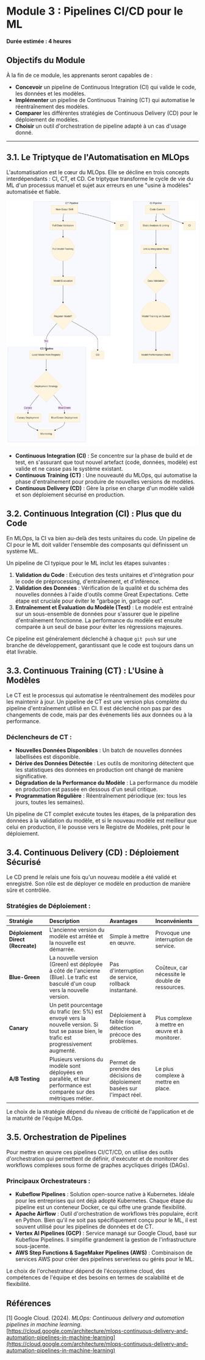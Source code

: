 # Module 3 : Pipelines CI/CD pour le ML

**Durée estimée : 4 heures**

## Objectifs du Module

À la fin de ce module, les apprenants seront capables de :

- **Concevoir** un pipeline de Continuous Integration (CI) qui valide le code, les données et les modèles.
- **Implémenter** un pipeline de Continuous Training (CT) qui automatise le réentraînement des modèles.
- **Comparer** les différentes stratégies de Continuous Delivery (CD) pour le déploiement de modèles.
- **Choisir** un outil d'orchestration de pipeline adapté à un cas d'usage donné.

---

## 3.1. Le Triptyque de l'Automatisation en MLOps

L'automatisation est le cœur du MLOps. Elle se décline en trois concepts interdépendants : CI, CT, et CD. Ce triptyque transforme le cycle de vie du ML d'un processus manuel et sujet aux erreurs en une "usine à modèles" automatisée et fiable.

![Pipeline CI/CD pour le ML](ci_cd_ml_pipeline.png)

- **Continuous Integration (CI)** : Se concentre sur la phase de build et de test, en s'assurant que tout nouvel artefact (code, données, modèle) est valide et ne casse pas le système existant.
- **Continuous Training (CT)** : Une nouveauté du MLOps, qui automatise la phase d'entraînement pour produire de nouvelles versions de modèles.
- **Continuous Delivery (CD)** : Gère la prise en charge d'un modèle validé et son déploiement sécurisé en production.

## 3.2. Continuous Integration (CI) : Plus que du Code

En MLOps, la CI va bien au-delà des tests unitaires du code. Un pipeline de CI pour le ML doit valider l'ensemble des composants qui définissent un système ML.

Un pipeline de CI typique pour le ML inclut les étapes suivantes :

1.  **Validation du Code** : Exécution des tests unitaires et d'intégration pour le code de préprocessing, d'entraînement, et d'inférence.
2.  **Validation des Données** : Vérification de la qualité et du schéma des nouvelles données à l'aide d'outils comme Great Expectations. Cette étape est cruciale pour éviter le "garbage in, garbage out".
3.  **Entraînement et Évaluation du Modèle (Test)** : Le modèle est entraîné sur un sous-ensemble de données pour s'assurer que le pipeline d'entraînement fonctionne. La performance du modèle est ensuite comparée à un seuil de base pour éviter les régressions majeures.

Ce pipeline est généralement déclenché à chaque `git push` sur une branche de développement, garantissant que le code est toujours dans un état livrable.

## 3.3. Continuous Training (CT) : L'Usine à Modèles

Le CT est le processus qui automatise le réentraînement des modèles pour les maintenir à jour. Un pipeline de CT est une version plus complète du pipeline d'entraînement utilisé en CI. Il est déclenché non pas par des changements de code, mais par des événements liés aux données ou à la performance.

### Déclencheurs de CT :

- **Nouvelles Données Disponibles** : Un batch de nouvelles données labellisées est disponible.
- **Dérive des Données Détectée** : Les outils de monitoring détectent que les statistiques des données en production ont changé de manière significative.
- **Dégradation de la Performance du Modèle** : La performance du modèle en production est passée en dessous d'un seuil critique.
- **Programmation Régulière** : Réentraînement périodique (ex: tous les jours, toutes les semaines).

Un pipeline de CT complet exécute toutes les étapes, de la préparation des données à la validation du modèle, et si le nouveau modèle est meilleur que celui en production, il le pousse vers le Registre de Modèles, prêt pour le déploiement.

## 3.4. Continuous Delivery (CD) : Déploiement Sécurisé

Le CD prend le relais une fois qu'un nouveau modèle a été validé et enregistré. Son rôle est de déployer ce modèle en production de manière sûre et contrôlée.

### Stratégies de Déploiement :

| Stratégie | Description | Avantages | Inconvénients |
| :--- | :--- | :--- | :--- |
| **Déploiement Direct (Recreate)** | L'ancienne version du modèle est arrêtée et la nouvelle est démarrée. | Simple à mettre en œuvre. | Provoque une interruption de service. |
| **Blue-Green** | La nouvelle version (Green) est déployée à côté de l'ancienne (Blue). Le trafic est basculé d'un coup vers la nouvelle version. | Pas d'interruption de service, rollback instantané. | Coûteux, car nécessite le double de ressources. |
| **Canary** | Un petit pourcentage du trafic (ex: 5%) est envoyé vers la nouvelle version. Si tout se passe bien, le trafic est progressivement augmenté. | Déploiement à faible risque, détection précoce des problèmes. | Plus complexe à mettre en œuvre et à monitorer. |
| **A/B Testing** | Plusieurs versions du modèle sont déployées en parallèle, et leur performance est comparée sur des métriques métier. | Permet de prendre des décisions de déploiement basées sur l'impact réel. | Le plus complexe à mettre en place. |

Le choix de la stratégie dépend du niveau de criticité de l'application et de la maturité de l'équipe MLOps.

## 3.5. Orchestration de Pipelines

Pour mettre en œuvre ces pipelines CI/CT/CD, on utilise des outils d'orchestration qui permettent de définir, d'exécuter et de monitorer des workflows complexes sous forme de graphes acycliques dirigés (DAGs).

### Principaux Orchestrateurs :

- **Kubeflow Pipelines** : Solution open-source native à Kubernetes. Idéale pour les entreprises qui ont déjà adopté Kubernetes. Chaque étape du pipeline est un conteneur Docker, ce qui offre une grande flexibilité.
- **Apache Airflow** : Outil d'orchestration de workflows très populaire, écrit en Python. Bien qu'il ne soit pas spécifiquement conçu pour le ML, il est souvent utilisé pour les pipelines de données et de CT.
- **Vertex AI Pipelines (GCP)** : Service managé sur Google Cloud, basé sur Kubeflow Pipelines. Il simplifie grandement la gestion de l'infrastructure sous-jacente.
- **AWS Step Functions & SageMaker Pipelines (AWS)** : Combinaison de services AWS pour créer des pipelines serverless ou gérés pour le ML.

Le choix de l'orchestrateur dépend de l'écosystème cloud, des compétences de l'équipe et des besoins en termes de scalabilité et de flexibilité.

## Références

[1] Google Cloud. (2024). *MLOps: Continuous delivery and automation pipelines in machine learning*. [https://cloud.google.com/architecture/mlops-continuous-delivery-and-automation-pipelines-in-machine-learning](https://cloud.google.com/architecture/mlops-continuous-delivery-and-automation-pipelines-in-machine-learning)

